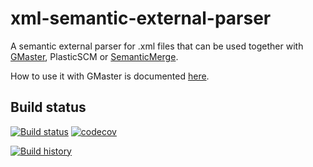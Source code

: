 # xml-semantic-external-parser
A semantic external parser for .xml files that can be used together with [GMaster](https://gmaster.io), PlasticSCM or [SemanticMerge](https://semanticmerge.com/).

How to use it with GMaster is documented [here](http://blog.gmaster.io/2018/03/using-external-parsers-with-gmaster.html).

## Build status
[![Build status](https://ci.appveyor.com/api/projects/status/9dnbofw2gpedfiaa?svg=true)](https://ci.appveyor.com/project/RalfKoban/xml-semantic-external-parser/branch/master)
[![codecov](https://codecov.io/gh/RalfKoban/xml-semantic-external-parser/branch/master/graph/badge.svg)](https://codecov.io/gh/RalfKoban/xml-semantic-external-parser)

[![Build history](https://buildstats.info/appveyor/chart/RalfKoban/xml-semantic-external-parser)](https://ci.appveyor.com/project/RalfKoban/xml-semantic-external-parser/history)